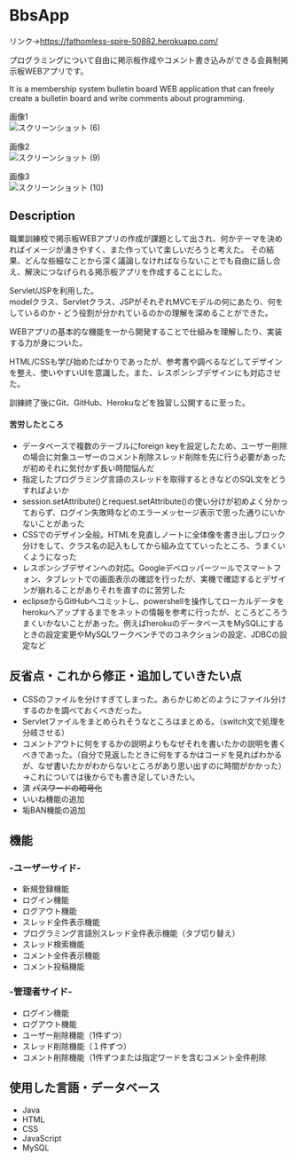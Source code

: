 # BbsApp  


リンク→https://fathomless-spire-50882.herokuapp.com/  


プログラミングについて自由に掲示板作成やコメント書き込みができる会員制掲示板WEBアプリです。  


It is a membership system bulletin board WEB application that can freely create a bulletin board and write comments about programming.

画像1  
![スクリーンショット (6)](https://user-images.githubusercontent.com/61927393/77175597-3ae0ac80-6b06-11ea-81db-d3c69f1393b3.png)

画像2  
![スクリーンショット (9)](https://user-images.githubusercontent.com/61927393/77176432-7334ba80-6b07-11ea-9815-6c67c17751b9.png)

画像3  
![スクリーンショット (10)](https://user-images.githubusercontent.com/61927393/77176451-7af45f00-6b07-11ea-8309-fa64f594f71c.png)



## Description  
職業訓練校で掲示板WEBアプリの作成が課題として出され、何かテーマを決めればイメージが湧きやすく、また作っていて楽しいだろうと考えた。
その結果、どんな些細なことから深く議論しなければならないことでも自由に話し合え、解決につなげられる掲示板アプリを作成することにした。


Servlet/JSPを利用した。    
modelクラス、Servletクラス、JSPがそれぞれMVCモデルの何にあたり、何をしているのか・どう役割が分かれているのかの理解を深めることができた。

WEBアプリの基本的な機能を一から開発することで仕組みを理解したり、実装する力が身についた。  

HTML/CSSも学び始めたばかりであったが、参考書や調べるなどしてデザインを整え、使いやすいUIを意識した。また、レスポンシブデザインにも対応させた。 

訓練終了後にGit、GitHub、Herokuなどを独習し公開するに至った。


#### 苦労したところ
<ul>
  <li>データベースで複数のテーブルにforeign keyを設定したため、ユーザー削除の場合に対象ユーザーのコメント削除スレッド削除を先に行う必要があったが初めそれに気付かず長い時間悩んだ</li>
  <li>指定したプログラミング言語のスレッドを取得するときなどのSQL文をどうすればよいか</li>
  <li>session.setAttribute()とrequest.setAttribute()の使い分けが初めよく分かっておらず、ログイン失敗時などのエラーメッセージ表示で思った通りにいかないことがあった</li>
  <li>CSSでのデザイン全般。HTMLを見直しノートに全体像を書き出しブロック分けをして、クラス名の記入もしてから組み立てていったところ、うまくいくようになった</li>
  <li>レスポンシブデザインへの対応。Googleデベロッパーツールでスマートフォン、タブレットでの画面表示の確認を行ったが、実機で確認するとデザインが崩れることがありそれを直すのに苦労した</li>
  <li>eclipseからGitHubへコミットし、powershellを操作してローカルデータをherokuへアップするまでをネットの情報を参考に行ったが、ところどころうまくいかないことがあった。例えばherokuのデータベースをMySQLにするときの設定変更やMySQLワークベンチでのコネクションの設定、JDBCの設定など</li>
</ul>

## 反省点・これから修正・追加していきたい点  
<ul>
  <li>CSSのファイルを分けすぎてしまった。あらかじめどのようにファイル分けするのかを調べておくべきだった。</li>
  <li>Servletファイルをまとめられそうなところはまとめる。（switch文で処理を分岐させる）</li>
  <li>コメントアウトに何をするかの説明よりもなぜそれを書いたかの説明を書くべきであった。（自分で見返したときに何をするかはコードを見ればわかるが、なぜ書いたかがわからないところがあり思い出すのに時間がかかった）→これについては後からでも書き足していきたい。</li>
  <li>済 <strike>パスワードの暗号化</strike></li>
  <li>いいね機能の追加</li>
  <li>垢BAN機能の追加</li>
</ul>

## 機能  
### -ユーザーサイド-  
<ul>
  <li>新規登録機能</li>
  <li>ログイン機能</li>
  <li>ログアウト機能</li>
  <li>スレッド全件表示機能</li>
  <li>プログラミング言語別スレッド全件表示機能（タブ切り替え）</li>
  <li>スレッド検索機能</li>
  <li>コメント全件表示機能</li>
  <li>コメント投稿機能</li>
</ul>


### -管理者サイド-
<ul>
  <li>ログイン機能</li>
  <li>ログアウト機能</li>
  <li>ユーザー削除機能（1件ずつ）</li>
  <li>スレッド削除機能（１件ずつ）</li>
  <li>コメント削除機能（1件ずつまたは指定ワードを含むコメント全件削除</li>
</ul>


## 使用した言語・データベース
<ul>
  <li>Java</li>
  <li>HTML</li>
  <li>CSS</li>
  <li>JavaScript</li>
  <li>MySQL</li>
</ul>


